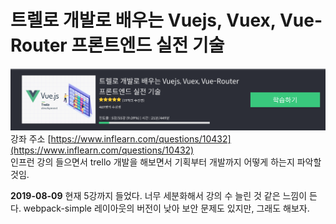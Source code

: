 # 트렐로 개발로 배우는 Vuejs, Vuex, Vue-Router 프론트엔드 실전 기술

![인프런 강의 이미지](./inflearnStudy.png)
강좌 주소 [https://www.inflearn.com/questions/10432](https://www.inflearn.com/questions/10432) <br>
인프런 강의 들으면서 trello 개발을 해보면서 기획부터 개발까지 어떻게 하는지 파악할 것임.

**2019-08-09** 현재 5강까지 들었다. 너무 세분화해서 강의 수 늘린 것 같은 느낌이 든다. webpack-simple 레이아웃의 버전이 낮아 보안 문제도 있지만, 그래도 해보자.
